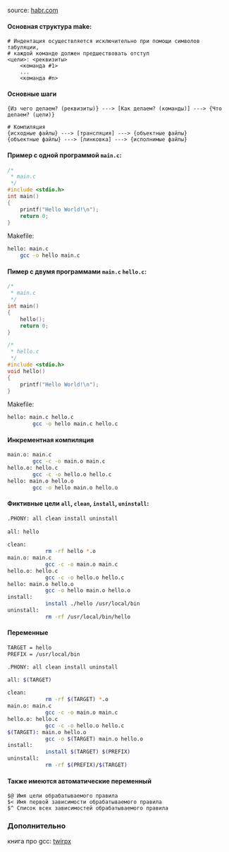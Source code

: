 source: [habr.com](https://habr.com/ru/post/211751/)  

#### Основная структура make:
```
# Индентация осуществляется исключительно при помощи символов табуляции,
# каждой команде должен предшествовать отступ
<цели>: <реквизиты>
	<команда #1>
	...
	<команда #n>
```

#### Основные шаги
```
{Из чего делаем? (реквизиты)} ---> [Как делаем? (команды)] ---> {Что делаем? (цели)}

# Компиляция
{исходные файлы} ---> [трансляция] ---> {объектные файлы}
{объектные файлы} ---> [линковка] ---> {исполнимые файлы}
```

#### Пример с одной программой `main.c`:
```C
/*
 * main.c
 */
#include <stdio.h>
int main()
{
	printf("Hello World!\n");
	return 0;
}
```

Makefile:
```sh
hello: main.c
	gcc -o hello main.c
```

#### Пимер с двумя программами `main.c` `hello.c`:
```C
/*
 * main.c
 */
int main()
{
	hello();
	return 0;
}
```
```C
/*
 * hello.c
 */
#include <stdio.h>
void hello()
{
	printf("Hello World!\n");
}
```

Makefile:
```sh
hello: main.c hello.c
        gcc -o hello main.c hello.c
```

#### Инкрементная компиляция
```sh
main.o: main.c
        gcc -c -o main.o main.c
hello.o: hello.c
        gcc -c -o hello.o hello.c
hello: main.o hello.o
        gcc -o hello main.o hello.o
```

#### Фиктивные цели `all`, `clean`, `install`, `uninstall`:
```sh
.PHONY: all clean install uninstall
	
all: hello
	
clean:
			rm -rf hello *.o
main.o: main.c
			gcc -c -o main.o main.c
hello.o: hello.c
			gcc -c -o hello.o hello.c
hello: main.o hello.o
			gcc -o hello main.o hello.o
install:
			install ./hello /usr/local/bin
uninstall:
			rm -rf /usr/local/bin/hello
```

#### Переменные
```sh
TARGET = hello
PREFIX = /usr/local/bin

.PHONY: all clean install uninstall

all: $(TARGET)
	
clean:
			rm -rf $(TARGET) *.o
main.o: main.c
			gcc -c -o main.o main.c
hello.o: hello.c
			gcc -c -o hello.o hello.c
$(TARGET): main.o hello.o
			gcc -o $(TARGET) main.o hello.o
install:
			install $(TARGET) $(PREFIX)
uninstall:
			rm -rf $(PREFIX)/$(TARGET)
```

#### Также имеются автоматические переменный
```
$@ Имя цели обрабатываемого правила
$< Имя первой зависимости обрабатываемого правила
$^ Список всех зависимостей обрабатываемого правила
```

### Дополнительно
книга про gcc: [twirpx](https://www.twirpx.org/file/2101475/grant/)  

